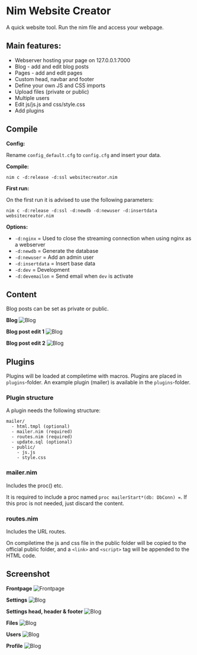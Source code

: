 # Nim Website Creator

A quick website tool. Run the nim file and access your webpage.

## Main features:
- Webserver hosting your page on 127.0.0.1:7000
- Blog - add and edit blog posts
- Pages - add and edit pages
- Custom head, navbar and footer
- Define your own JS and CSS imports
- Upload files (private or public)
- Multiple users
- Edit js/js.js and css/style.css
- Add plugins

## Compile

**Config:**

Rename `config_default.cfg` to `config.cfg` and insert your data.

**Compile:**

`nim c -d:release -d:ssl websitecreator.nim`

**First run:**

On the first run it is advised to use the following parameters:

`nim c -d:release -d:ssl -d:newdb -d:newuser -d:insertdata websitecreator.nim`

**Options:**
* `-d:nginx` = Used to close the streaming connection when using nginx as a webserver
* `-d:newdb` = Generate the database
* `-d:newuser` = Add an admin user
* `-d:insertdata` = Insert base data
* `-d:dev` = Development
* `-d:devemailon` = Send email when `dev` is activate

## Content

Blog posts can be set as private or public.

**Blog**
![Blog](screenshots/blog.png)

**Blog post edit 1**
![Blog](screenshots/blogpage1.png)

**Blog post edit 2**
![Blog](screenshots/blogpage2.png)

## Plugins

Plugins will be loaded at compiletime with macros. Plugins are placed in `plugins`-folder. An example plugin (mailer) is available in the `plugins`-folder.

### Plugin structure

A plugin needs the following structure:

```
mailer/
  - html.tmpl (optional)
  - mailer.nim (required)
  - routes.nim (required)
  - update.sql (optional)
  - public/
    - js.js
    - style.css
```

### mailer.nim
Includes the proc() etc.

It is required to include a proc named `proc mailerStart*(db: DbConn) =`. If this proc is not needed, just discard the content.

### routes.nim
Includes the URL routes.

On compiletime the js and css file in the public folder will be copied to the official public folder, and a `<link>` and `<script>` tag will be appended to the HTML code.

## Screenshot

**Frontpage**
![Frontpage](screenshots/frontpage.png)

**Settings**
![Blog](screenshots/settings.png)

**Settings head, header & footer**
![Blog](screenshots/settings2.png)

**Files**
![Blog](screenshots/files.png)

**Users**
![Blog](screenshots/users.png)

**Profile**
![Blog](screenshots/profile.png)